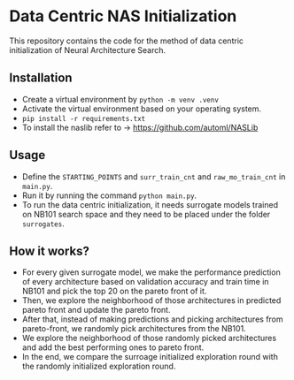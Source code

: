 # Data Centric NAS Initialization
This repository contains the code for the method of data centric initialization of Neural Architecture Search. 

## Installation 
- Create a virtual environment by `python -m venv .venv`
- Activate the virtual environment based on your operating system.
- `pip install -r requirements.txt`
- To install the naslib refer to -> https://github.com/automl/NASLib

## Usage 
- Define the `STARTING_POINTS` and `surr_train_cnt` and `raw_mo_train_cnt` in `main.py`. 
- Run it by running the command `python main.py`.
- To run the data centric initialization, it needs surrogate models trained on NB101 search space and they need to be placed under the folder `surrogates`.

## How it works? 
- For every given surrogate model, we make the performance prediction of every architecture based on validation accuracy and train time in NB101 and pick the top 20 on the pareto front of it.
- Then, we explore the neighborhood of those architectures in predicted pareto front and update the pareto front. 
- After that, instead of making predictions and picking architectures from pareto-front, we randomly pick architectures from the NB101.
- We explore the neighborhood of those randomly picked architectures and add the best performing ones to pareto front.
- In the end, we compare the surroage initialized exploration round with the randomly initialized exploration round. 
